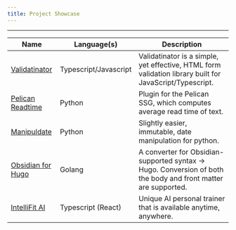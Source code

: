 ```yaml
---
title: Project Showcase
---
```


------------------------------------
| Name | Language(s) | Description |
|------|-------------|-------------|
| [Validatinator](https://github.com/JenkinsDev/Validatinator.git) | Typescript/Javascript | Validatinator is a simple, yet effective, HTML form validation library built for JavaScript/Typescript.|
| [Pelican Readtime](https://github.com/JenkinsDev/pelican-readtime.git) | Python | Plugin for the Pelican SSG, which computes average read time of text. |
| [Manipuldate](https://github.com/JenkinsDev/manipuldate.git) | Python | Slightly easier, immutable, date manipulation for python. |
| [Obsidian for Hugo](https://github.com/JenkinsDev/obsidian-for-hugo.git) | Golang | A converter for Obsidian-supported syntax → Hugo. Conversion of both the body and front matter are supported. |
| [IntelliFit AI](https://intellifitai.com) | Typescript (React) | Unique AI personal trainer that is available anytime, anywhere. |
